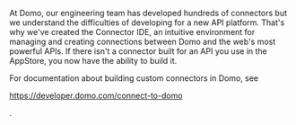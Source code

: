 

At Domo, our engineering team has developed hundreds of connectors but we understand the difficulties of developing for a new API platform. That's why we've created the Connector IDE, an intuitive environment for managing and creating connections between Domo and the web's most powerful APIs. If there isn't a connector built for an API you use in the AppStore, you now have the ability to build it.


 For documentation about building custom connectors in Domo, see

https://developer.domo.com/connect-to-domo

.

